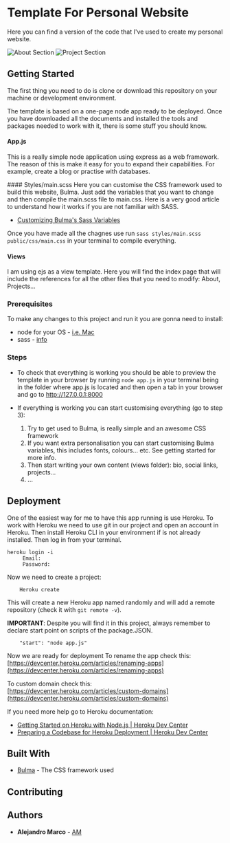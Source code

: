 # Template For Personal Website

Here you can find a version of the code that I've used to create my personal website.

![About Section](https://i.ibb.co/gz0HLdw/Screenshot-2019-05-29-at-17-05-19.png)
![Project Section](https://i.ibb.co/VSVM0K7/Screenshot-2019-05-29-at-17-05-34.png)

## Getting Started

The first thing you need to do is clone or download this repository on your machine or development environment.

The template is based on a one-page node app ready to be deployed. Once you have downloaded all the documents and installed the
tools and packages needed to work with it, there is some stuff you should know.

#### App.js
This is a really simple node application using express as a web framework. The reason of this is make it easy for you to expand their capabilities. For example, create a blog or practise with databases.

#### Styles/main.scss
Here you can customise the CSS framework used to build this website, Bulma. Just add the variables that you want to change and then compile the main.scss file to main.css. Here is a very good article to understand how it works if you are not familiar with SASS.

* [Customizing Bulma's Sass Variables](https://medium.com/@mlars84/customizing-bulmas-sass-variables-725a9588cdd9)

Once you have made all the chagnes use run ```sass styles/main.scss public/css/main.css``` in your terminal to compile everything.

#### Views
I am using ejs as a view template. Here you will find the index page that will include
the references for all the other files that you need to modify: About, Projects...

### Prerequisites
To make any changes to this project and run it you are gonna need to install:

* node for your OS - [i.e. Mac](https://www.webucator.com/how-to/how-install-nodejs-on-mac.cfm)
* sass - [info](https://sass-lang.com/install)

### Steps
 * To check that everything is working you should be able to preview the template in your browser by running ```node app.js``` in your terminal being in the folder where app.js is located and then open a tab in your browser and go to http://127.0.0.1:8000

* If everything is working you can start customising everything (go to step 3):

  1. Try to get used to Bulma, is really simple and an awesome CSS framework
  2. If you want extra personalisation you can start customising Bulma variables, this includes fonts, colours... etc. See getting started for more info.
  3. Then start writing your own content (views folder): bio, social links, projects...
  4. ...

## Deployment

One of the easiest way for me to have this app running is use Heroku. To work with Heroku we need to use git in our project and open an account in Heroku. Then install Heroku CLI in your environment if is not already installed. Then log in from your terminal.
```
heroku login -i
     Email:
     Password:
```
Now we need to create a project:
```
    Heroku create
```

This will create a new Heroku app named randomly and will add a remote repository (check it with ```git remote -v```).

**IMPORTANT**: Despite you will find it in this project, always remember to declare start point on scripts of the package.JSON.
```
    "start": "node app.js"
```
Now we are ready for deployment
To rename the app check this:
[https://devcenter.heroku.com/articles/renaming-apps](https://devcenter.heroku.com/articles/renaming-apps)

To custom domain check this:
[https://devcenter.heroku.com/articles/custom-domains](https://devcenter.heroku.com/articles/custom-domains)

If you need more help go to Heroku documentation:
* [Getting Started on Heroku with Node.js | Heroku Dev Center](https://devcenter.heroku.com/articles/getting-started-with-nodejs)
* [Preparing a Codebase for Heroku Deployment | Heroku Dev Center](https://devcenter.heroku.com/articles/preparing-a-codebase-for-heroku-deployment)

## Built With

* [Bulma](https://bulma.io) - The CSS framework used

## Contributing


## Authors

* **Alejandro Marco** - [AM](https://amisdoinghisbest.com)
